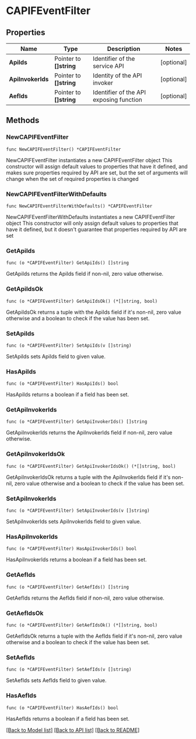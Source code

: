 # CAPIFEventFilter

## Properties

Name | Type | Description | Notes
------------ | ------------- | ------------- | -------------
**ApiIds** | Pointer to **[]string** | Identifier of the service API | [optional] 
**ApiInvokerIds** | Pointer to **[]string** | Identity of the API invoker | [optional] 
**AefIds** | Pointer to **[]string** | Identifier of the API exposing function | [optional] 

## Methods

### NewCAPIFEventFilter

`func NewCAPIFEventFilter() *CAPIFEventFilter`

NewCAPIFEventFilter instantiates a new CAPIFEventFilter object
This constructor will assign default values to properties that have it defined,
and makes sure properties required by API are set, but the set of arguments
will change when the set of required properties is changed

### NewCAPIFEventFilterWithDefaults

`func NewCAPIFEventFilterWithDefaults() *CAPIFEventFilter`

NewCAPIFEventFilterWithDefaults instantiates a new CAPIFEventFilter object
This constructor will only assign default values to properties that have it defined,
but it doesn't guarantee that properties required by API are set

### GetApiIds

`func (o *CAPIFEventFilter) GetApiIds() []string`

GetApiIds returns the ApiIds field if non-nil, zero value otherwise.

### GetApiIdsOk

`func (o *CAPIFEventFilter) GetApiIdsOk() (*[]string, bool)`

GetApiIdsOk returns a tuple with the ApiIds field if it's non-nil, zero value otherwise
and a boolean to check if the value has been set.

### SetApiIds

`func (o *CAPIFEventFilter) SetApiIds(v []string)`

SetApiIds sets ApiIds field to given value.

### HasApiIds

`func (o *CAPIFEventFilter) HasApiIds() bool`

HasApiIds returns a boolean if a field has been set.

### GetApiInvokerIds

`func (o *CAPIFEventFilter) GetApiInvokerIds() []string`

GetApiInvokerIds returns the ApiInvokerIds field if non-nil, zero value otherwise.

### GetApiInvokerIdsOk

`func (o *CAPIFEventFilter) GetApiInvokerIdsOk() (*[]string, bool)`

GetApiInvokerIdsOk returns a tuple with the ApiInvokerIds field if it's non-nil, zero value otherwise
and a boolean to check if the value has been set.

### SetApiInvokerIds

`func (o *CAPIFEventFilter) SetApiInvokerIds(v []string)`

SetApiInvokerIds sets ApiInvokerIds field to given value.

### HasApiInvokerIds

`func (o *CAPIFEventFilter) HasApiInvokerIds() bool`

HasApiInvokerIds returns a boolean if a field has been set.

### GetAefIds

`func (o *CAPIFEventFilter) GetAefIds() []string`

GetAefIds returns the AefIds field if non-nil, zero value otherwise.

### GetAefIdsOk

`func (o *CAPIFEventFilter) GetAefIdsOk() (*[]string, bool)`

GetAefIdsOk returns a tuple with the AefIds field if it's non-nil, zero value otherwise
and a boolean to check if the value has been set.

### SetAefIds

`func (o *CAPIFEventFilter) SetAefIds(v []string)`

SetAefIds sets AefIds field to given value.

### HasAefIds

`func (o *CAPIFEventFilter) HasAefIds() bool`

HasAefIds returns a boolean if a field has been set.


[[Back to Model list]](../README.md#documentation-for-models) [[Back to API list]](../README.md#documentation-for-api-endpoints) [[Back to README]](../README.md)


